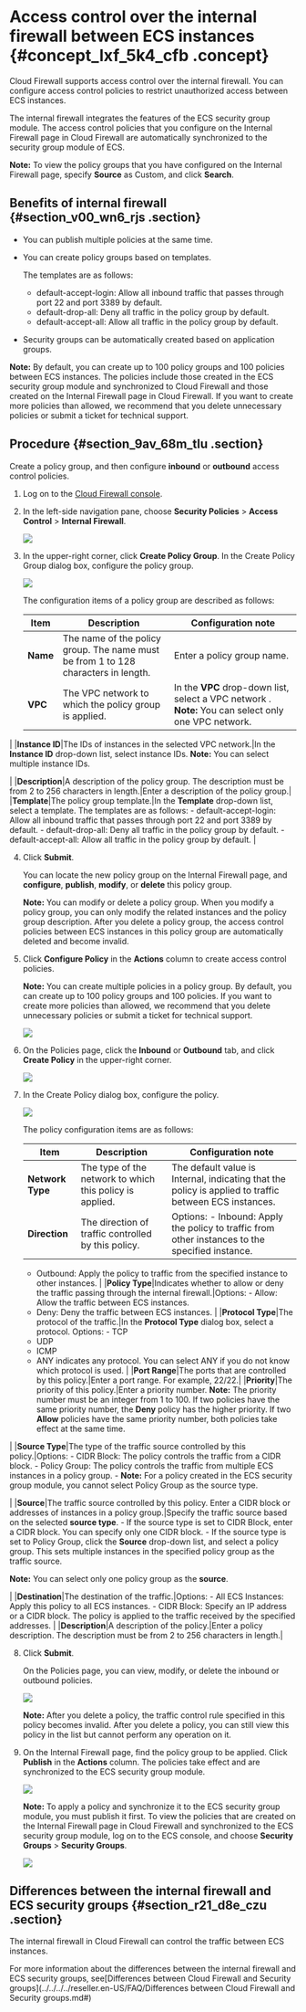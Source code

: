 # Access control over the internal firewall between ECS instances {#concept_lxf_5k4_cfb .concept}

Cloud Firewall supports access control over the internal firewall. You can configure access control policies to restrict unauthorized access between ECS instances.

The internal firewall integrates the features of the ECS security group module. The access control policies that you configure on the Internal Firewall page in Cloud Firewall are automatically synchronized to the security group module of ECS.

**Note:** To view the policy groups that you have configured on the Internal Firewall page, specify **Source** as Custom, and click **Search**.

## Benefits of internal firewall {#section_v00_wn6_rjs .section}

-   You can publish multiple policies at the same time.
-   You can create policy groups based on templates.

    The templates are as follows:

    -   default-accept-login: Allow all inbound traffic that passes through port 22 and port 3389 by default.
    -   default-drop-all: Deny all traffic in the policy group by default.
    -   default-accept-all: Allow all traffic in the policy group by default.
-   Security groups can be automatically created based on application groups.

**Note:** By default, you can create up to 100 policy groups and 100 policies between ECS instances. The policies include those created in the ECS security group module and synchronized to Cloud Firewall and those created on the Internal Firewall page in Cloud Firewall. If you want to create more policies than allowed, we recommend that you delete unnecessary policies or submit a ticket for technical support.

## Procedure {#section_9av_68m_tlu .section}

Create a policy group, and then configure **inbound** or **outbound** access control policies.

1.  Log on to the [Cloud Firewall console](https://yundun.console.aliyun.com/?p=cfwnext#/overview).
2.  In the left-side navigation pane, choose **Security Policies** \> **Access Control** \> **Internal Firewall**.

    ![](images/11761_en-US.png)

3.  In the upper-right corner, click **Create Policy Group**. In the Create Policy Group dialog box, configure the policy group.

    ![](images/11762_en-US.png)

    The configuration items of a policy group are described as follows:

    |Item|Description|Configuration note|
    |----|-----------|------------------|
    |**Name**|The name of the policy group. The name must be from 1 to 128 characters in length.|Enter a policy group name.|
    |**VPC**|The VPC network to which the policy group is applied.|In the **VPC** drop-down list, select a VPC network . **Note:** You can select only one VPC network.

 |
    |**Instance ID**|The IDs of instances in the selected VPC network.|In the **Instance ID** drop-down list, select instance IDs. **Note:** You can select multiple instance IDs.

 |
    |**Description**|A description of the policy group. The description must be from 2 to 256 characters in length.|Enter a description of the policy group.|
    |**Template**|The policy group template.|In the **Template** drop-down list, select a template. The templates are as follows:     -   default-accept-login: Allow all inbound traffic that passes through port 22 and port 3389 by default.
    -   default-drop-all: Deny all traffic in the policy group by default.
    -   default-accept-all: Allow all traffic in the policy group by default.
 |

4.  Click **Submit**.

    You can locate the new policy group on the Internal Firewall page, and **configure**, **publish**, **modify**, or **delete** this policy group.

    **Note:** You can modify or delete a policy group. When you modify a policy group, you can only modify the related instances and the policy group description. After you delete a policy group, the access control policies between ECS instances in this policy group are automatically deleted and become invalid.

5.  Click **Configure Policy** in the **Actions** column to create access control policies.

    **Note:** You can create multiple policies in a policy group. By default, you can create up to 100 policy groups and 100 policies. If you want to create more policies than allowed, we recommend that you delete unnecessary policies or submit a ticket for technical support.

    ![](images/11763_en-US.png)

6.  On the Policies page, click the **Inbound** or **Outbound** tab, and click **Create Policy** in the upper-right corner.

    ![](images/11764_en-US.png)

7.  In the Create Policy dialog box, configure the policy.

    ![](images/11765_en-US.png)

    The policy configuration items are as follows:

    |Item|Description|Configuration note|
    |----|-----------|------------------|
    |**Network Type**|The type of the network to which this policy is applied.|The default value is Internal, indicating that the policy is applied to traffic between ECS instances.|
    |**Direction**|The direction of traffic controlled by this policy.|Options:     -   Inbound: Apply the policy to traffic from other instances to the specified instance.
    -   Outbound: Apply the policy to traffic from the specified instance to other instances.
 |
    |**Policy Type**|Indicates whether to allow or deny the traffic passing through the internal firewall.|Options:     -   Allow: Allow the traffic between ECS instances.
    -   Deny: Deny the traffic between ECS instances.
 |
    |**Protocol Type**|The protocol of the traffic.|In the **Protocol Type** dialog box, select a protocol. Options:     -   TCP
    -   UDP
    -   ICMP
    -   ANY indicates any protocol. You can select ANY if you do not know which protocol is used.
 |
    |**Port Range**|The ports that are controlled by this policy.|Enter a port range. For example, 22/22.|
    |**Priority**|The priority of this policy.|Enter a priority number. **Note:** The priority number must be an integer from 1 to 100. If two policies have the same priority number, the **Deny** policy has the higher priority. If two **Allow** policies have the same priority number, both policies take effect at the same time.

 |
    |**Source Type**|The type of the traffic source controlled by this policy.|Options:     -   CIDR Block: The policy controls the traffic from a CIDR block.
    -   Policy Group: The policy controls the traffic from multiple ECS instances in a policy group.
    -    **Note:** For a policy created in the ECS security group module, you cannot select Policy Group as the source type.

 |
    |**Source**|The traffic source controlled by this policy. Enter a CIDR block or addresses of instances in a policy group.|Specify the traffic source based on the selected **source type**.     -   If the source type is set to CIDR Block, enter a CIDR block. You can specify only one CIDR block.
    -   If the source type is set to Policy Group, click the **Source** drop-down list, and select a policy group. This sets multiple instances in the specified policy group as the traffic source.

**Note:** You can select only one policy group as the **source**.

 |
    |**Destination**|The destination of the traffic.|Options:     -   All ECS Instances: Apply this policy to all ECS instances.
    -   CIDR Block: Specify an IP address or a CIDR block. The policy is applied to the traffic received by the specified addresses.
 |
    |**Description**|A description of the policy.|Enter a policy description. The description must be from 2 to 256 characters in length.|

8.  Click **Submit**.

    On the Policies page, you can view, modify, or delete the inbound or outbound policies.

    ![](images/47929_en-US.png)

    **Note:** After you delete a policy, the traffic control rule specified in this policy becomes invalid. After you delete a policy, you can still view this policy in the list but cannot perform any operation on it.

9.  On the Internal Firewall page, find the policy group to be applied. Click **Publish** in the **Actions** column. The policies take effect and are synchronized to the ECS security group module.

    ![](images/47931_en-US.png)

    **Note:** To apply a policy and synchronize it to the ECS security group module, you must publish it first. To view the policies that are created on the Internal Firewall page in Cloud Firewall and synchronized to the ECS security group module, log on to the ECS console, and choose **Security Groups** \> **Security Groups**.

    ![](images/47930_en-US.png)


## Differences between the internal firewall and ECS security groups {#section_r21_d8e_czu .section}

The internal firewall in Cloud Firewall can control the traffic between ECS instances.

For more information about the differences between the internal firewall and ECS security groups, see[Differences between Cloud Firewall and Security groups](../../../../reseller.en-US/FAQ/Differences between Cloud Firewall and Security groups.md#)

